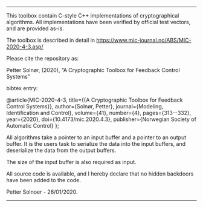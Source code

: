 *********************************************************************************************************************

This toolbox contain C-style C++ implementations of
cryptographical algorithms. All implementations have
been verified by official test vectors, and are provided
as-is.

The toolbox is described in detail in https://www.mic-journal.no/ABS/MIC-2020-4-3.asp/

Please cite the repository as:

Petter Solnør, (2020), “A Cryptographic Toolbox for Feedback Control Systems”

bibtex entry:

@article{MIC-2020-4-3,
  title={{A Cryptographic Toolbox for Feedback Control Systems}},
  author={Solnør, Petter},
  journal={Modeling, Identification and Control},
  volume={41},
  number={4},
  pages={313--332},
  year={2020},
  doi={10.4173/mic.2020.4.3},
  publisher={Norwegian Society of Automatic Control}
};

All algorithms take a pointer to an input buffer
and a pointer to an output buffer. It is the users task
to serialize the data into the input buffers, and
deserialize the data from the output buffers.

The size of the input buffer is also required as input.

All source code is available, and I hereby declare
that no hidden backdoors have been added to the code.


Petter Solnoer - 26/01/2020.

*********************************************************************************************************************
